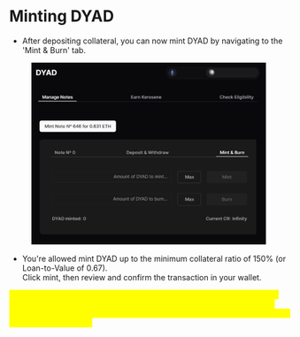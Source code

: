 # Minting DYAD

* After depositing collateral, you can now mint DYAD by navigating to the 'Mint & Burn' tab.&#x20;

<figure><img src="../.gitbook/assets/minting dyad 1.png" alt=""><figcaption></figcaption></figure>

* You're allowed mint DYAD up to the minimum collateral ratio of 150% (or Loan-to-Value of 0.67).  \
  Click mint, then review and confirm the transaction in your wallet.

<mark style="color:yellow;">`Please be advised that a collateral ratio below 150% will make your note eligible for liquidation. A user should always take potential volatility of the backing collateral into account. The system does not check for user error!`</mark>&#x20;



